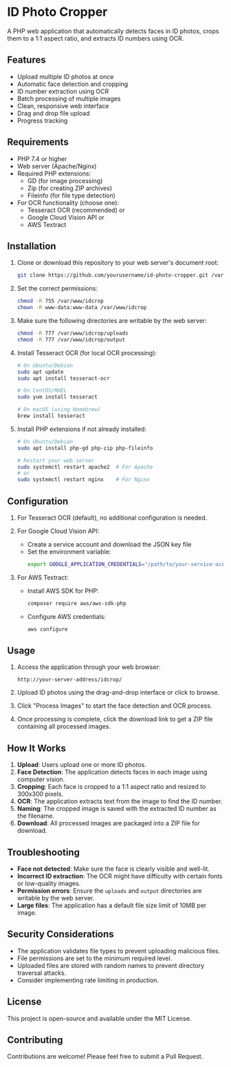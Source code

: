 # ID Photo Cropper

A PHP web application that automatically detects faces in ID photos, crops them to a 1:1 aspect ratio, and extracts ID numbers using OCR.

## Features

- Upload multiple ID photos at once
- Automatic face detection and cropping
- ID number extraction using OCR
- Batch processing of multiple images
- Clean, responsive web interface
- Drag and drop file upload
- Progress tracking

## Requirements

- PHP 7.4 or higher
- Web server (Apache/Nginx)
- Required PHP extensions:
  - GD (for image processing)
  - Zip (for creating ZIP archives)
  - Fileinfo (for file type detection)
- For OCR functionality (choose one):
  - Tesseract OCR (recommended) or
  - Google Cloud Vision API or
  - AWS Textract

## Installation

1. Clone or download this repository to your web server's document root:
   ```bash
   git clone https://github.com/yourusername/id-photo-cropper.git /var/www/idcrop
   ```

2. Set the correct permissions:
   ```bash
   chmod -R 755 /var/www/idcrop
   chown -R www-data:www-data /var/www/idcrop
   ```

3. Make sure the following directories are writable by the web server:
   ```bash
   chmod -R 777 /var/www/idcrop/uploads
   chmod -R 777 /var/www/idcrop/output
   ```

4. Install Tesseract OCR (for local OCR processing):
   ```bash
   # On Ubuntu/Debian
   sudo apt update
   sudo apt install tesseract-ocr
   
   # On CentOS/RHEL
   sudo yum install tesseract
   
   # On macOS (using Homebrew)
   brew install tesseract
   ```

5. Install PHP extensions if not already installed:
   ```bash
   # On Ubuntu/Debian
   sudo apt install php-gd php-zip php-fileinfo
   
   # Restart your web server
   sudo systemctl restart apache2  # For Apache
   # or
   sudo systemctl restart nginx    # For Nginx
   ```

## Configuration

1. For Tesseract OCR (default), no additional configuration is needed.

2. For Google Cloud Vision API:
   - Create a service account and download the JSON key file
   - Set the environment variable:
     ```bash
     export GOOGLE_APPLICATION_CREDENTIALS="/path/to/your-service-account-key.json"
     ```

3. For AWS Textract:
   - Install AWS SDK for PHP:
     ```bash
     composer require aws/aws-sdk-php
     ```
   - Configure AWS credentials:
     ```bash
     aws configure
     ```

## Usage

1. Access the application through your web browser:
   ```
   http://your-server-address/idcrop/
   ```

2. Upload ID photos using the drag-and-drop interface or click to browse.

3. Click "Process Images" to start the face detection and OCR process.

4. Once processing is complete, click the download link to get a ZIP file containing all processed images.

## How It Works

1. **Upload**: Users upload one or more ID photos.
2. **Face Detection**: The application detects faces in each image using computer vision.
3. **Cropping**: Each face is cropped to a 1:1 aspect ratio and resized to 300x300 pixels.
4. **OCR**: The application extracts text from the image to find the ID number.
5. **Naming**: The cropped image is saved with the extracted ID number as the filename.
6. **Download**: All processed images are packaged into a ZIP file for download.

## Troubleshooting

- **Face not detected**: Make sure the face is clearly visible and well-lit.
- **Incorrect ID extraction**: The OCR might have difficulty with certain fonts or low-quality images.
- **Permission errors**: Ensure the `uploads` and `output` directories are writable by the web server.
- **Large files**: The application has a default file size limit of 10MB per image.

## Security Considerations

- The application validates file types to prevent uploading malicious files.
- File permissions are set to the minimum required level.
- Uploaded files are stored with random names to prevent directory traversal attacks.
- Consider implementing rate limiting in production.

## License

This project is open-source and available under the MIT License.

## Contributing

Contributions are welcome! Please feel free to submit a Pull Request.
